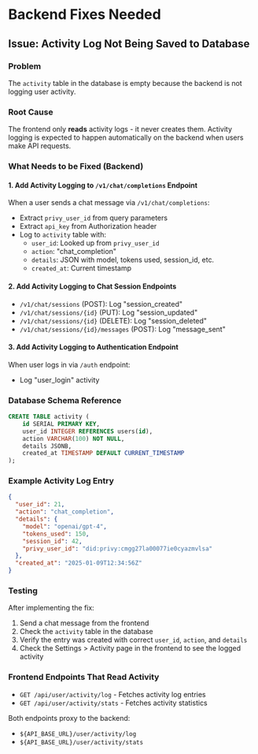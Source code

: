 # Backend Fixes Needed

## Issue: Activity Log Not Being Saved to Database

### Problem
The `activity` table in the database is empty because the backend is not logging user activity.

### Root Cause
The frontend only **reads** activity logs - it never creates them. Activity logging is expected to happen automatically on the backend when users make API requests.

### What Needs to be Fixed (Backend)

#### 1. Add Activity Logging to `/v1/chat/completions` Endpoint
When a user sends a chat message via `/v1/chat/completions`:
- Extract `privy_user_id` from query parameters
- Extract `api_key` from Authorization header
- Log to `activity` table with:
  - `user_id`: Looked up from `privy_user_id`
  - `action`: "chat_completion"
  - `details`: JSON with model, tokens used, session_id, etc.
  - `created_at`: Current timestamp

#### 2. Add Activity Logging to Chat Session Endpoints
- `/v1/chat/sessions` (POST): Log "session_created"
- `/v1/chat/sessions/{id}` (PUT): Log "session_updated"
- `/v1/chat/sessions/{id}` (DELETE): Log "session_deleted"
- `/v1/chat/sessions/{id}/messages` (POST): Log "message_sent"

#### 3. Add Activity Logging to Authentication Endpoint
When user logs in via `/auth` endpoint:
- Log "user_login" activity

### Database Schema Reference
```sql
CREATE TABLE activity (
    id SERIAL PRIMARY KEY,
    user_id INTEGER REFERENCES users(id),
    action VARCHAR(100) NOT NULL,
    details JSONB,
    created_at TIMESTAMP DEFAULT CURRENT_TIMESTAMP
);
```

### Example Activity Log Entry
```json
{
  "user_id": 21,
  "action": "chat_completion",
  "details": {
    "model": "openai/gpt-4",
    "tokens_used": 150,
    "session_id": 42,
    "privy_user_id": "did:privy:cmgg27la00077ie0cyazmvlsa"
  },
  "created_at": "2025-01-09T12:34:56Z"
}
```

### Testing
After implementing the fix:
1. Send a chat message from the frontend
2. Check the `activity` table in the database
3. Verify the entry was created with correct `user_id`, `action`, and `details`
4. Check the Settings > Activity page in the frontend to see the logged activity

### Frontend Endpoints That Read Activity
- `GET /api/user/activity/log` - Fetches activity log entries
- `GET /api/user/activity/stats` - Fetches activity statistics

Both endpoints proxy to the backend:
- `${API_BASE_URL}/user/activity/log`
- `${API_BASE_URL}/user/activity/stats`
